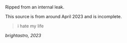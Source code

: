 Ripped from an internal leak.

This source is from around April 2023 and is incomplete.
> i hate my life

_brightastro, 2023_
